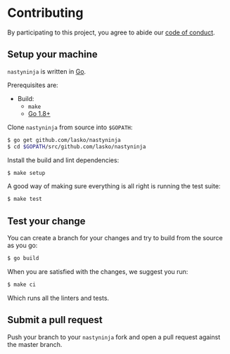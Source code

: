 # Contributing

By participating to this project, you agree to abide our [code of
conduct](/CODE_OF_CONDUCT.md).

## Setup your machine

`nastyninja` is written in [Go](https://golang.org/).

Prerequisites are:

* Build:
  * `make`
  * [Go 1.8+](http://golang.org/doc/install)

Clone `nastyninja` from source into `$GOPATH`:

```sh
$ go get github.com/lasko/nastyninja
$ cd $GOPATH/src/github.com/lasko/nastyninja
```

Install the build and lint dependencies:

``` sh
$ make setup
```

A good way of making sure everything is all right is running the test suite:

``` sh
$ make test
```

## Test your change

You can create a branch for your changes and try to build from the source as you go:

``` sh
$ go build
```

When you are satisfied with the changes, we suggest you run:

``` sh
$ make ci
```

Which runs all the linters and tests.

## Submit a pull request

Push your branch to your `nastyninja` fork and open a pull request against the
master branch.
